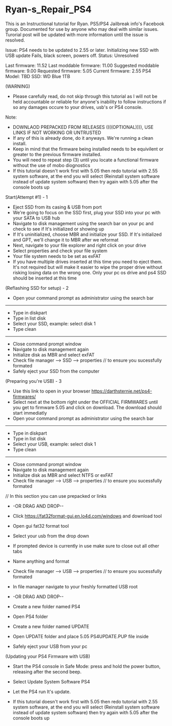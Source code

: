 # Ryan-s_Repair_PS4
This is an Instructional tutorial for Ryan. PS5/PS4 Jailbreak info's Facebook group. Documented for use by anyone who may deal with similar issues. Turorial post will be updated with more information until the issue is resolved. 

Issue: PS4 needs to be updated to 2.55 or later. Initializing new SSD with USB update Fails, black screen, powers off.
Status: Unresolved

Last firmware: 11.52
Last moddable firmware: 11.00
Suggested moddable firmware: 9.00
Requested firmware: 5.05
Current firmware: 2.55
PS4 Model: TBD
SSD: WD Blue 1TB

(WARNING)
- Please carefully read, do not skip through this tutorial as I will not be held accountable or reliable for anyone's inability to follow instructions if so any damages occure to your drives, usb's or PS4 console.

Note: 
- DOWNLAOD PREPACKED FROM RELEASES ((((OPTIONAL)))), USE LINKS IF NOT WORKING OR UNTRUSTED
- If any of this is already done, do it anyways. We're running a clean install.
- Keep in mind that the firmware being installed needs to be equivilent or greater to the previous firmware installed. 
- You will need to repeat step (3) until you locate a functional firmware without the use of mobo diognostics
- If this tutorial doesn't work first with 5.05 then redo tutorial with 2.55 system software, at the end you will select (Reinstall system software instead of update system software) then try again with 5.05 after the console boots up


Start(Attempt #1) - 1
- Eject SSD from its casing & USB from port
- We're going to focus on the SSD first, plug your SSD into your pc with your SATA to USB hub
- Navigate to disk management using the search bar on your pc and check to see if It's initialized or showing up
- If It's uninitialized, choose MBR and initialize your SSD. If It's initialized and GPT, we'll change it to MBR after we reformat
- Next, navigate to your file explorer and right click on your drive
- Select properties and check your file system
- Your file system needs to be set as exFAT
- If you have multiple drives inserted at this time you need to eject them. It's not required but will make it easier to wipe the proper drive without risking losing data on the wrong one. Only your pc os drive and ps4 SSD should be inserted at this time

(Reflashing SSD for setup) - 2
- Open your command prompt as administrator using the search bar
- ----------------------------------------
- Type in diskpart
- Type in list disk
- Select your SSD, example: select disk 1
- Type clean
- ----------------------------------------
- Close command prompt window
- Navigate to disk management again
- Initialize disk as MBR and select exFAT
- Check file manager --> SSD --> properties // to ensure you sucessfully formated
- Safely eject your SSD from the computer

(Preparing you're USB) - 3
- Use this link to open in your browser https://darthsternie.net/ps4-firmwares/
- Select next at the bottom right under the OFFICIAL FIRMWARES until you get to firmware 5.05 and click on download. The download should start immediatly
- Open your command prompt as administrator using the search bar
- ----------------------------------------
- Type in diskpart
- Type in list disk
- Select your USB, example: select disk 1
- Type clean
- ----------------------------------------
- Close command prompt window
- Navigate to disk management again
- Initialize disk as MBR and select NTFS or exFAT
- Check file manager --> USB --> properties // to ensure you sucessfully formated


// In this section you can use prepacked or links

- -OR DRAG AND DROP--
- Click https://fat32format-gui.en.lo4d.com/windows and download tool
- Open gui fat32 format tool
- Select your usb from the drop down
- If prompted device is currently in use make sure to close out all other tabs
- Name anything and format
- Check file manager --> USB --> properties // to ensure you sucessfully formated
- In file manager navigate to your freshly formatted USB root
  
- -OR DRAG AND DROP--
- Create a new folder named PS4
- Open PS4 folder
- Create a new folder named UPDATE
- Open UPDATE folder and place 5.05 PS4UPDATE.PUP file inside
- Safely eject your USB from your pc

(Updating your PS4 Firmware with USB)
- Start the PS4 console in Safe Mode: press and hold the power button, releasing after the second beep.
- Select Update System Software PS4
- Let the PS4 run It's update.

- If this tutorial doesn't work first with 5.05 then redo tutorial with 2.55 system software, at the end you will select (Reinstall system software instead of update system software) then try again with 5.05 after the console boots up
